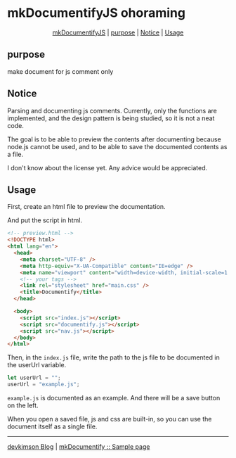 # mkDocumentifyJS ohoraming

<div style="text-align: center;">

[mkDocumentifyJS](#mkdocumentifyjs) | [purpose](#purpose) | [Notice](#notice) | [Usage](#usage)

</div>

## purpose

make document for js comment only

## Notice

Parsing and documenting js comments. Currently, only the functions are implemented, and the design pattern is being studied, so it is not a neat code.

The goal is to be able to preview the contents after documenting because node.js cannot be used, and to be able to save the documented contents as a file.

I don't know about the license yet. Any advice would be appreciated.

## Usage

First, create an html file to preview the documentation.

And put the script in html.

```html
<!-- preview.html -->
<!DOCTYPE html>
<html lang="en">
  <head>
    <meta charset="UTF-8" />
    <meta http-equiv="X-UA-Compatible" content="IE=edge" />
    <meta name="viewport" content="width=device-width, initial-scale=1.0" />
    <!-- your tags -->
    <link rel="stylesheet" href="main.css" />
    <title>Documentify</title>
  </head>

  <body>
    <script src="index.js"></script>
    <script src="documentify.js"></script>
    <script src="nav.js"></script>
  </body>
</html>
```

Then, in the `index.js` file, write the path to the js file to be documented in the userUrl variable.

```javascript
let userUrl = "";
userUrl = "example.js";
```

`example.js` is documented as an example. And there will be a save button on the left.

When you open a saved file, js and css are built-in, so you can use the document itself as a single file.

---

[devkimson Blog](https://kkn1125.github.io/ "Blog") | [mkDocumentify :: Sample page](https://kkn1125.github.io/mkDocumentifyJS/ "documentify sample")
